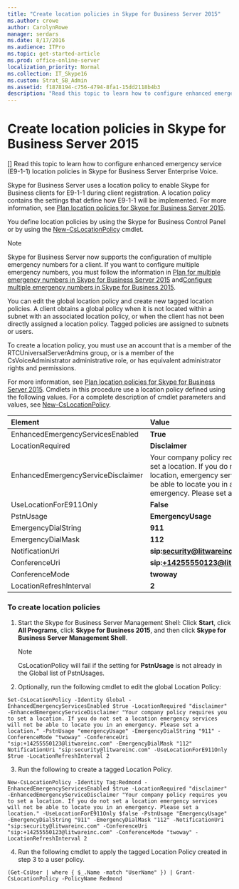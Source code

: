```yaml
---
title: "Create location policies in Skype for Business Server 2015"
ms.author: crowe
author: CarolynRowe
manager: serdars
ms.date: 8/17/2016
ms.audience: ITPro
ms.topic: get-started-article
ms.prod: office-online-server
localization_priority: Normal
ms.collection: IT_Skype16
ms.custom: Strat_SB_Admin
ms.assetid: f1878194-c756-4794-8fa1-15dd2118b4b3
description: "Read this topic to learn how to configure enhanced emergency service (E9-1-1) location policies in Skype for Business Server Enterprise Voice."
---
```


# Create location policies in Skype for Business Server 2015
[]
Read this topic to learn how to configure enhanced emergency service (E9-1-1) location policies in Skype for Business Server Enterprise Voice. 
  
Skype for Business Server uses a location policy to enable Skype for Business clients for E9-1-1 during client registration. A location policy contains the settings that define how E9-1-1 will be implemented. For more information, see [Plan location policies for Skype for Business Server 2015](../../plan-your-deployment/enterprise-voice-solution/location-policies.md).
  
You define location policies by using the Skype for Business Control Panel or by using the [New-CsLocationPolicy](../../manage/management-shell/new-cslocationpolicy.md) cmdlet.
  
> [!NOTE]
> Skype for Business Server now supports the configuration of multiple emergency numbers for a client. If you want to configure multiple emergency numbers, you must follow the information in [Plan for multiple emergency numbers in Skype for Business Server 2015](../../plan-your-deployment/enterprise-voice-solution/multiple-emergency-numbers.md) and[Configure multiple emergency numbers in Skype for Business 2015](configure-multiple-emergency-numbers.md). 
  
You can edit the global location policy and create new tagged location policies. A client obtains a global policy when it is not located within a subnet with an associated location policy, or when the client has not been directly assigned a location policy. Tagged policies are assigned to subnets or users. 
  
To create a location policy, you must use an account that is a member of the RTCUniversalServerAdmins group, or is a member of the CsVoiceAdministrator administrative role, or has equivalent administrator rights and permissions.
  
For more information, see [Plan location policies for Skype for Business Server 2015](../../plan-your-deployment/enterprise-voice-solution/location-policies.md). Cmdlets in this procedure use a location policy defined using the following values. For a complete description of cmdlet parameters and values, see [New-CsLocationPolicy](../../manage/management-shell/new-cslocationpolicy.md).
  
|**Element**|**Value**|
|:-----|:-----|
|EnhancedEmergencyServicesEnabled  <br/> |**True** <br/> |
|LocationRequired  <br/> |**Disclaimer** <br/> |
|EnhancedEmergencyServiceDisclaimer  <br/> |Your company policy requires you to set a location. If you do not set a location, emergency services will not be able to locate you in an emergency. Please set a location.  <br/> |
|UseLocationForE911Only  <br/> |**False** <br/> |
|PstnUsage  <br/> |**EmergencyUsage** <br/> |
|EmergencyDialString  <br/> |**911** <br/> |
|EmergencyDialMask  <br/> |**112** <br/> |
|NotificationUri  <br/> |**sip:security@litwareinc.com** <br/> |
|ConferenceUri  <br/> |**sip:+14255550123@litwareinc.com** <br/> |
|ConferenceMode  <br/> |**twoway** <br/> |
|LocationRefreshInterval  <br/> |**2** <br/> |
   
### To create location policies

1. Start the Skype for Business Server Management Shell: Click **Start**, click **All Programs**, click **Skype for Business 2015**, and then click **Skype for Business Server Management Shell**.
    
    > [!NOTE]
    > CsLocationPolicy will fail if the setting for **PstnUsage** is not already in the Global list of PstnUsages.
  
2. Optionally, run the following cmdlet to edit the global Location Policy:
    
  ```
  Set-CsLocationPolicy -Identity Global -EnhancedEmergencyServicesEnabled $true -LocationRequired "disclaimer" -EnhancedEmergencyServiceDisclaimer "Your company policy requires you to set a location. If you do not set a location emergency services will not be able to locate you in an emergency. Please set a location." -PstnUsage "emergencyUsage" -EmergencyDialString "911" -ConferenceMode "twoway" -ConferenceUri "sip:+14255550123@litwareinc.com" -EmergencyDialMask "112" NotificationUri "sip:security@litwareinc.com" -UseLocationForE911Only $true -LocationRefreshInterval 2

  ```

3. Run the following to create a tagged Location Policy.
    
  ```
  New-CsLocationPolicy -Identity Tag:Redmond - EnhancedEmergencyServicesEnabled $true -LocationRequired "disclaimer" -EnhancedEmergencyServiceDisclaimer "Your company policy requires you to set a location. If you do not set a location emergency services will not be able to locate you in an emergency. Please set a location." -UseLocationForE911Only $false -PstnUsage "EmergencyUsage" -EmergencyDialString "911" -EmergencyDialMask "112" -NotificationUri "sip:security@litwareinc.com" -ConferenceUri "sip:+14255550123@litwareinc.com" -ConferenceMode "twoway" -LocationRefreshInterval 2

  ```

4. Run the following cmdlet to apply the tagged Location Policy created in step 3 to a user policy.
    
  ```
  (Get-CsUser | where { $_.Name -match "UserName" }) | Grant-CsLocationPolicy -PolicyName Redmond
  ```


